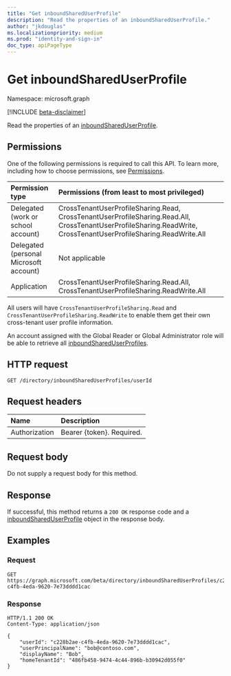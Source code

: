 ```yaml
---
title: "Get inboundSharedUserProfile"
description: "Read the properties of an inboundSharedUserProfile."
author: "jkdouglas"
ms.localizationpriority: medium
ms.prod: "identity-and-sign-in"
doc_type: apiPageType
---
```


# Get inboundSharedUserProfile

Namespace: microsoft.graph

[!INCLUDE [beta-disclaimer](../../includes/beta-disclaimer.md)]

Read the properties of an [inboundSharedUserProfile](../resources/inboundshareduserprofile.md).

## Permissions

One of the following permissions is required to call this API. To learn more, including how to choose permissions, see [Permissions](/graph/permissions-reference).

|Permission type|Permissions (from least to most privileged)|
|:---|:---|
|Delegated (work or school account)|CrossTenantUserProfileSharing.Read, CrossTenantUserProfileSharing.Read.All, CrossTenantUserProfileSharing.ReadWrite, CrossTenantUserProfileSharing.ReadWrite.All|
|Delegated (personal Microsoft account)|Not applicable|
|Application|CrossTenantUserProfileSharing.Read.All, CrossTenantUserProfileSharing.ReadWrite.All|

All users will have `CrossTenantUserProfileSharing.Read` and `CrossTenantUserProfileSharing.ReadWrite` to enable them get their own cross-tenant user profile information.

An account assigned with the Global Reader or Global Administrator role will be able to retrieve all [inboundSharedUserProfiles](../resources/inboundshareduserprofile.md).

## HTTP request

<!-- {
  "blockType": "ignored"
}
-->

``` http
GET /directory/inboundSharedUserProfiles/userId
```

## Request headers

|Name|Description|
|:---|:---|
|Authorization|Bearer {token}. Required.|

## Request body

Do not supply a request body for this method.

## Response

If successful, this method returns a `200 OK` response code and a [inboundSharedUserProfile](../resources/inboundshareduserprofile.md) object in the response body.

## Examples

### Request

<!-- {
  "blockType": "request",
  "name": "get_inboundshareduserprofile"
}
-->

``` http
GET https://graph.microsoft.com/beta/directory/inboundSharedUserProfiles/c228b2ae-c4fb-4eda-9620-7e73dddd1cac
```

### Response

<!-- {
  "blockType": "response",
  "truncated": true,
  "@odata.type": "microsoft.graph.inboundSharedUserProfile"
}
-->

``` http
HTTP/1.1 200 OK
Content-Type: application/json

{
    "userId": "c228b2ae-c4fb-4eda-9620-7e73dddd1cac",
    "userPrincipalName": "bob@contoso.com",
    "displayName": "Bob",
    "homeTenantId": "486fb458-9474-4c44-896b-b30942d055f0"
}
```
